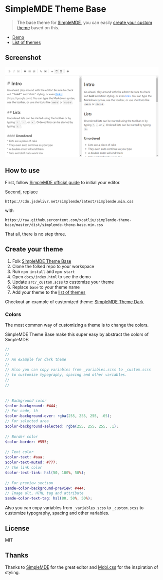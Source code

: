 # SimpleMDE Theme Base

> The base theme for [SimpleMDE](https://simplemde.com/), you can easily [create your custom theme](https://github.com/xcatliu/simplemde-theme-base#create-your-theme) based on this.

- [Demo](http://simplemde-theme-base.xcatliu.com/)
- [List of themes](https://github.com/xcatliu/simplemde-theme-base/wiki/List-of-themes)

## Screenshot

![Screenshot of SimpleMDE Theme Base](docs/simplemde-theme-base.png)

## How to use

First, follow [SimpleMDE official guide](https://github.com/NextStepWebs/simplemde-markdown-editor#install) to initial your editor.

Second, replace
```
https://cdn.jsdelivr.net/simplemde/latest/simplemde.min.css
```
with
```
https://raw.githubusercontent.com/xcatliu/simplemde-theme-base/master/dist/simplemde-theme-base.min.css
```

That all, there is no step three.

## Create your theme

1. Folk [SimpleMDE Theme Base](https://github.com/xcatliu/simplemde-theme-base)
2. Clone the folked repo to your workspace
3. Run `npm install` and `npm start`
4. Open `docs/index.html` to see the demo
5. Update `src/_custom.scss` to customize your theme
6. Replace `base` to your theme name
7. Add your theme to the [list of themes](https://github.com/xcatliu/simplemde-theme-base/wiki/List-of-themes)

Checkout an example of customized theme: [SimpleMDE Theme Dark](https://github.com/xcatliu/simplemde-theme-dark)

### Colors

The most common way of customizing a theme is to change the colors.

SimpleMDE Theme Base make this super easy by abstract the colors of SimpleMDE:

```scss
//
//
// An example for dark theme
//
// Also you can copy variables from _variables.scss to _custom.scss
// to customize typography, spacing and other variables.
//
//


// Background color
$color-background: #444;
// For code, th
$color-background-over: rgba(255, 255, 255, .05);
// For selected area
$color-background-selected: rgba(255, 255, 255, .1);

// Border color
$color-border: #555;

// Text color
$color-text: #aaa;
$color-text-muted: #777;
// The link color
$color-text-link: hsl(50, 100%, 50%);

// For preview section
$smde-color-background-preview: #444;
// Image alt, HTML tag and attribute
$smde-color-text-tag: hsl(80, 50%, 50%);
```

Also you can copy variables from `_variables.scss` to `_custom.scss` to customize typography, spacing and other variables.

## License

MIT

## Thanks

Thanks to [SimpleMDE](https://github.com/NextStepWebs/simplemde-markdown-editor) for the great editor and [Mobi.css](https://github.com/NextStepWebs/simplemde-markdown-editor) for the inspiration of styling.

